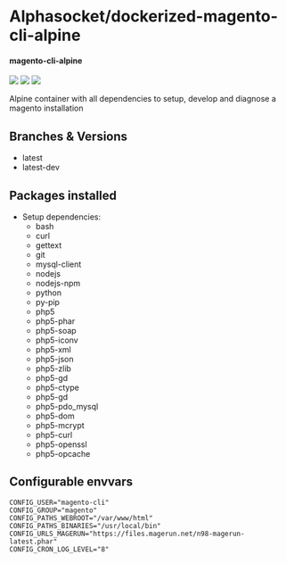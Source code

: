 # Alphasocket/dockerized-magento-cli-alpine
#### magento-cli-alpine
[![](https://travis-ci.org/AlphaSocket/dockerized-magento-cli-alpine.svg?branch=latest-dev )]() [![](https://images.microbadger.com/badges/image/03192859189254/dockerized-magento-cli-alpine:latest-dev.svg)](https://microbadger.com/images/03192859189254/dockerized-magento-cli-alpine:latest-dev ) [![](https://images.microbadger.com/badges/version/03192859189254/dockerized-magento-cli-alpine:latest-dev.svg)](https://microbadger.com/images/03192859189254/dockerized-magento-cli-alpine:latest-dev)

Alpine container with all dependencies to setup, develop and diagnose a magento installation

## Branches & Versions
- latest
- latest-dev


## Packages installed
- Setup dependencies:
  + bash
  + curl
  + gettext
  + git
  + mysql-client
  + nodejs
  + nodejs-npm
  + python
  + py-pip
  + php5
  + php5-phar
  + php5-soap
  + php5-iconv
  + php5-xml
  + php5-json
  + php5-zlib
  + php5-gd
  + php5-ctype
  + php5-gd
  + php5-pdo_mysql
  + php5-dom
  + php5-mcrypt
  + php5-curl
  + php5-openssl
  + php5-opcache


## Configurable envvars
~~~
CONFIG_USER="magento-cli"
CONFIG_GROUP="magento"
CONFIG_PATHS_WEBROOT="/var/www/html"
CONFIG_PATHS_BINARIES="/usr/local/bin"
CONFIG_URLS_MAGERUN="https://files.magerun.net/n98-magerun-latest.phar"
CONFIG_CRON_LOG_LEVEL="8"
~~~


